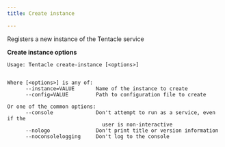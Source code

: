 ```yaml
---
title: Create instance

---
```



Registers a new instance of the Tentacle service

**Create instance options**

```text
Usage: Tentacle create-instance [<options>]


Where [<options>] is any of:
      --instance=VALUE       Name of the instance to create
      --config=VALUE         Path to configuration file to create

Or one of the common options:
      --console              Don't attempt to run as a service, even if the
                               user is non-interactive
      --nologo               Don't print title or version information
      --noconsolelogging     Don't log to the console
```

